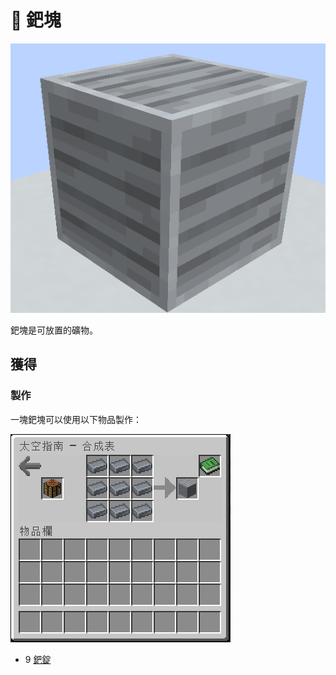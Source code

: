 # 💎 鈀塊

![](<../.gitbook/assets/image (238).png>)

鈀塊是可放置的礦物。

## 獲得

### 製作

一塊鈀塊可以使用以下物品製作：

![](<../.gitbook/assets/image (218).png>)

* 9 [鈀錠](palladium-ingot.md)
